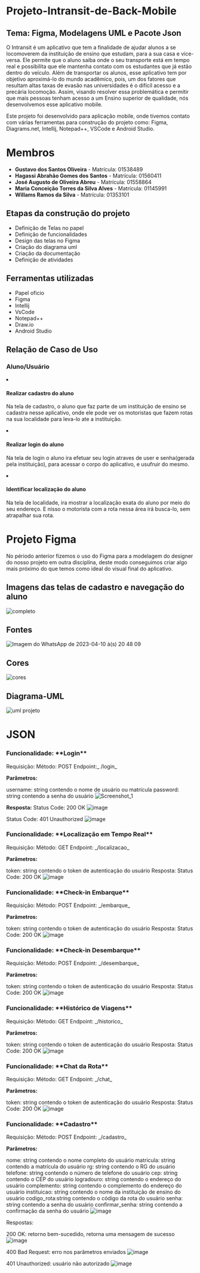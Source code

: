 <!DOCTYPE html>
<head>
    <h1>Projeto-Intransit-de-Back-Mobile</h1>
    <h2>Tema: Figma, Modelagens UML e Pacote Json </h2>
    <p>O Intransit é um aplicativo que tem a finalidade de ajudar alunos a se locomoverem da instituição de ensino que estudam, para a sua casa e vice-versa. Ele permite que o aluno saiba onde o seu transporte está em tempo real e possibilita que ele mantenha contato com os estudantes que já estão dentro do veículo. Além de transportar os alunos, esse aplicativo tem por objetivo aproximá-lo do mundo acadêmico, pois, um dos fatores que resultam altas taxas de evasão nas universidades é o difícil acesso e a precária locomoção. Assim, visando resolver essa problemática e permitir que mais pessoas tenham acesso a um Ensino superior de qualidade, nós desenvolvemos esse aplicativo mobile.</p>
</head>
<body>
    <p>Este projeto foi desenvolvido para aplicação mobile, onde tivemos contato com várias ferramentas para 
        construção do projeto como: Figma, Diagrams.net, Intellij, Notepad++, VSCode e Android Studio.</p>
        
 <h1>Membros</h1>
 <ul>
       <li><strong>Gustavo dos Santos Oliveira</strong> - Matrícula: 01538489</strong></li>
       <li><strong>Hagassi Abrahão Gomes dos Santos</strong> - Matrícula: 01560411</strong></li>
       <li><strong>José Augusto de Oliveira Abreu</strong> - Matrícula: 01558864</strong></li>
       <li><strong>Maria Conceição Torres da Silva Alves</strong> - Matrícula: 01145991</strong></li>
       <li><strong>Willams Ramos da Silva</strong> - Matrícula: 01353101</strong></li>
 </ul>
        
 <h2>Etapas da construção do projeto</h2>
        <ul>
            <li>Definição de Telas no papel</li>
            <li>Definição de funcionalidades</li>
            <li>Design das telas no Figma</li>
            <li>Criação do diagrama uml</li>
            <li>Criação da documentação</li>
            <li>Definição de atividades</li>
        </ul>
       
  <h2>Ferramentas utilizadas</h2>
        <ul>
            <li>Papel oficio</li>
            <li>Figma</li>
            <li>Intellij</li>
            <li>VsCode</li>
            <li>Notepad++</li>
            <li>Draw.io</li>
            <li>Android Studio</li>
        </ul>
<h2>Relação de Caso de Uso</h2>
<h3>Aluno/Usuário</h3>
  <li><h4> Realizar cadastro do aluno</h4></li>
  <p> Na tela de cadastro, o aluno que faz parte de um instituição de ensino se cadastra nesse aplicativo, onde ele pode ver os motoristas que fazem rotas na sua localidade para leva-lo ate a instituição.</p>
  <li><h4> Realizar login do aluno </h4></li>
  <p> Na tela de login o aluno ira efetuar seu login atraves de user e senha(gerada pela instituição), para acessar o corpo do aplicativo, e usufruir do mesmo.</p>
  <li><h4> Identificar localização do aluno</h4></li>
  <p> Na tela de localidade, ira mostrar a localização exata do aluno por meio do seu endereço. E nisso o motorista com a rota nessa área irá busca-lo, sem atrapalhar sua rota.</p>
    
  <h1>Projeto Figma</h1>
  <p>No périodo anterior fizemos o uso do Figma para a modelagem do designer do nosso projeto em outra disciplína, deste modo conseguimos criar algo mais próximo do que temos como ideal do visual final do aplicativo.</p>
  
  <h2>Imagens das telas de cadastro e navegação do aluno</h2>
  
  <img>![completo](https://user-images.githubusercontent.com/113267971/232251698-823a690e-d059-4ef1-903f-314f755462ed.png)</img>
 
  
  <h2>Fontes</h2>
  
 <img>![Imagem do WhatsApp de 2023-04-10 à(s) 20 48 09](https://user-images.githubusercontent.com/111431438/231023353-889b8200-1207-496f-a2c0-54fd5665166e.jpg)
</img>

  <h2>Cores</h2>
  
  <img>![cores](https://user-images.githubusercontent.com/113267971/232250497-fa396608-3f39-45b8-8d77-e8a9085ebb79.png)</img>
    
   <h2>Diagrama-UML</h2>

<img>![uml projeto](https://user-images.githubusercontent.com/111474763/231048215-711a17e4-b784-4736-bc1c-8f23ce63a091.png)</img>

<h1>JSON</h1>

<h3>Funcionalidade: **Login**</h3>
Requisição:
Método: POST
Endpoint:_ /login_

**Parâmetros:**

username: string contendo o nome de usuário ou matrícula
password: string contendo a senha do usuário
![Screenshot_1](https://user-images.githubusercontent.com/111620570/232322977-1c56e994-bd13-4d32-bfca-13b404d94728.png)

**Resposta:**
Status Code: 200 OK
![image](https://user-images.githubusercontent.com/111620570/232323026-22423767-bd34-4754-bbd5-2a81155d1c16.png)

Status Code: 401 Unauthorized
![image](https://user-images.githubusercontent.com/111620570/232323065-78dbb1b5-d509-4354-b7a3-00b8958f6042.png)

<h3>Funcionalidade: **Localização em Tempo Real**</h3>
Requisição:
Método: GET
Endpoint: _/localizacao_

**Parâmetros:**

token: string contendo o token de autenticação do usuário
Resposta:
Status Code: 200 OK
![image](https://user-images.githubusercontent.com/111620570/232323140-80cbc029-4fab-4240-8bad-932a3c3f7409.png)

<h3>Funcionalidade: **Check-in Embarque**</h3>
Requisição:
Método: POST
Endpoint: _/embarque_

**Parâmetros:**

token: string contendo o token de autenticação do usuário
Resposta:
Status Code: 200 OK
![image](https://user-images.githubusercontent.com/111620570/232323323-21482248-8f1b-4e57-88ec-ab63e5f4e542.png)

<h3>Funcionalidade: **Check-in Desembarque**</h3>
Requisição:
Método: POST
Endpoint: _/desembarque_

**Parâmetros:**

token: string contendo o token de autenticação do usuário
Resposta:
Status Code: 200 OK
![image](https://user-images.githubusercontent.com/111620570/232323450-c7fc3f51-9d61-4bc6-98cc-d18931908294.png)

<h3>Funcionalidade: **Histórico de Viagens**</h3>
Requisição:
Método: GET
Endpoint: _/historico_

**Parâmetros:**

token: string contendo o token de autenticação do usuário
Resposta:
Status Code: 200 OK
![image](https://user-images.githubusercontent.com/111620570/232323577-34a13f18-eb83-4a93-9b41-f0c0005f6394.png)

<h3>Funcionalidade: **Chat da Rota**</h3>
Requisição:
Método: GET
Endpoint: _/chat_

**Parâmetros:**

token: string contendo o token de autenticação do usuário
Resposta:
Status Code: 200 OK
![image](https://user-images.githubusercontent.com/111620570/232323617-23cc9cf1-b491-4e51-8458-09bc2b95e714.png)

<h3>Funcionalidade: **Cadastro**</h3>
Requisição:
Método: POST
Endpoint: _/cadastro_

**Parâmetros:**

nome: string contendo o nome completo do usuário
matricula: string contendo a matrícula do usuário
rg: string contendo o RG do usuário
telefone: string contendo o número de telefone do usuário
cep: string contendo o CEP do usuário
logradouro: string contendo o endereço do usuário
complemento: string contendo o complemento do endereço do usuário
instituicao: string contendo o nome da instituição de ensino do usuário
codigo_rota:string contendo o código da rota do usuário
senha: string contendo a senha do usuário
confirmar_senha: string contendo a confirmação da senha do usuário
![image](https://user-images.githubusercontent.com/111620570/232323718-439b718d-bdd9-47c3-9b75-5dc7c8e0b0ef.png)

Respostas:

200 OK: retorno bem-sucedido, retorna uma mensagem de sucesso
![image](https://user-images.githubusercontent.com/111620570/232323764-b9630c04-a269-4375-9773-ef7a38461adc.png)

400 Bad Request: erro nos parâmetros enviados
![image](https://user-images.githubusercontent.com/111620570/232323819-df2d918f-c1be-463b-b854-840b11d08824.png)

401 Unauthorized: usuário não autorizado
![image](https://user-images.githubusercontent.com/111620570/232323835-cbaa104b-072d-4af8-bfc9-901acca64383.png)


</body>
</html>
